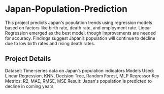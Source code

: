 # Japan-Population-Prediction
This project predicts Japan's population trends using regression models based on factors like birth rate, death rate, and employment rate. Linear Regression emerged as the best model, though improvements are needed for accuracy. Findings suggest Japan’s population will continue to decline due to low birth rates and rising death rates.

## Project Details
Dataset: Time-series data on Japan’s population indicators
Models Used: Linear Regression, KNN, Decision Tree, Random Forest, MLP Regressor
Key Metrics: R2, MAE, RMSE, MSE
Result: Japan's population is predicted to decline in coming years
